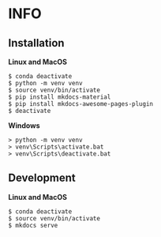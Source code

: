 # INFO 

## Installation

**Linux and MacOS**
```
$ conda deactivate
$ python -m venv venv
$ source venv/bin/activate
$ pip install mkdocs-material
$ pip install mkdocs-awesome-pages-plugin
$ deactivate
```

**Windows**
```
> python -m venv venv
> venv\Scripts\activate.bat
> venv\Scripts\deactivate.bat
```

## Development

**Linux and MacOS**
```
$ conda deactivate
$ source venv/bin/activate
$ mkdocs serve
```